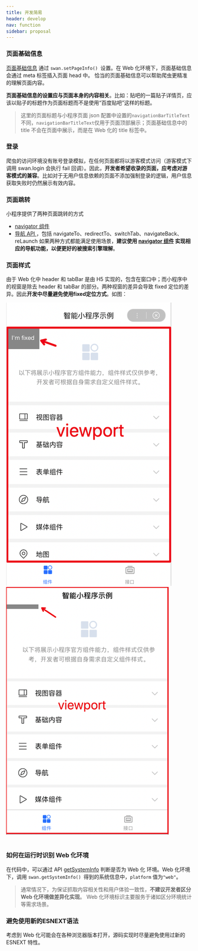 ```yaml
---
title: 开发简易
header: develop
nav: function
sidebar: proposal
---
```

### 页面基础信息

[页面基础信息](https://smartprogram.baidu.com/docs/introduction/rank/#%E8%AE%BE%E7%BD%AE%E9%A1%B5%E9%9D%A2%E5%9F%BA%E7%A1%80%E4%BF%A1%E6%81%AF/) 通过 `swan.setPageInfo() `设置。在 Web 化环境下，页面基础信息会通过 meta 标签插入页面 head 中。
恰当的页面基础信息可以帮助爬虫更精准的理解页面内容。

**页面基础信息的设置应与页面本身的内容相关**。比如：贴吧的一篇贴子详情页，应该以贴子的标题作为页面标题而不是使用“百度贴吧”这样的标题。

> 这里的页面标题与小程序页面 json 配置中设置的`navigationBarTitleText`不同，`navigationBarTitleText`仅用于页面顶部展示；页面基础信息中的 title 不会在页面中展示，而是在 Web 化的 title 标签中。

### 登录
爬虫的访问环境没有账号登录模拟，在任何页面都将以游客模式访问（游客模式下调用 swan.login 会执行 fail 回调）。因此，**开发者希望收录的页面，应考虑对游客模式的兼容**。比如对于无用户信息依赖的页面不添加强制登录的逻辑，用户信息获取失败时仍然展示有效内容。

### 页面跳转
小程序提供了两种页面跳转的方式
- [navigator 组件](https://smartprogram.baidu.com/docs/develop/component/nav/#navigator/)
- [导航 API ](https://smartprogram.baidu.com/docs/develop/api/show_tab/)，包括 navigateTo、redirectTo、switchTab、navigateBack、reLaunch
如果两种方式都能满足使用场景，**建议使用 [navigator 组件](https://smartprogram.baidu.com/docs/develop/component/nav/#navigator/) 实现相应的导航功能，以便更好的被搜索引擎理解**。

### 页面样式
由于 Web 化中 header 和 tabBar 是由 H5 实现的，包含在窗口中；而小程序中的视窗是除去 header 和 tabBar 的部分。两种视窗的差异会导致 fixed 定位的差异。因此**开发中尽量避免使用fixed定位方式**。如图：

<div class="m-doc-custom-examples">
    <div class="m-doc-custom-examples-correct">
        <img src="../../../img/web/web3.png">
    </div>
    <div class="m-doc-custom-examples-correct">
        <img src="../../../img/web/web4.png">
    </div>
    <div class="m-doc-custom-examples-correct">
        <img src=" ">
    </div>     
</div>


### 如何在运行时识别 Web 化环境
在代码中，可以通过 API [getSystemInfo](https://smartprogram.baidu.com/docs/develop/api/device_sys/) 判断是否为 Web 化 环境。Web 化环境下，调用 `swan.getSystemInfo() `得到的系统信息中，`platform` 值为`"web"`。

> 通常情况下，为保证抓取内容相关性和用户体验一致性，**不建议开发者区分 Web 化环境做差异化实现**。
> Web 化环境标识主要服务于诸如区分环境统计等需求场景。

### 避免使用新的ESNEXT语法
考虑到 Web 化可能会在各种浏览器版本打开，源码实现时尽量避免使用过新的 ESNEXT 特性。



